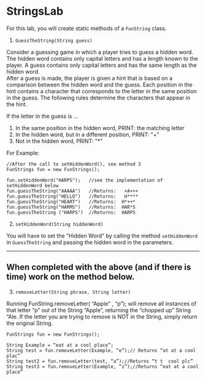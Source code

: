 # StringsLab

For this lab, you will create static methods of a `FunString` class.  

1. `GuessTheString(String guess)`  

Consider a guessing game in which a player tries to guess a hidden word. The hidden word contains only capital letters and has a length known to the player. A guess contains only capital letters and has the same length as the hidden word.  
After a guess is made, the player is given a hint that is based on a comparison between the hidden word and the guess. Each position in the hint contains a character that corresponds to the letter in the same position in the guess. The following rules determine the characters that appear in the hint.  

If the letter in the guess is …   
1)	In the same position in the hidden word,   PRINT: the matching letter
2)	In the hidden word, but in a different position,    PRINT:  "+"
3)	Not in the hidden word,   PRINT:   "*"  

For Example:  
```
//After the call to setHiddenWord(), see method 3
FunStrings fun = new FunStrings();

fun.setHiddenWord("HARPS");   //see the implementation of setHiddenWord below   
fun.guessTheString("AAAAA")   //Returns:   +A+++  
fun.guessTheString("HELLO")   //Returns:   H****  
fun.guessTheString("HEART")   //Returns:  H*++*  
fun.guessTheString("HARMS")   //Returns:  HAR*S  
fun.guessTheString ("HARPS")  //Returns:  HARPS  
```


2. `setHiddenWord(String hiddenWord)`  

You will have to set the "Hidden Word" by calling the method `setHiddenWord` in `GuessTheString` and passing the hidden word in the parameters.  


---

## When completed with the above (and if there is time) work on the method below.  

3. `removeLetter(String phrase, String letter)`  

Running FunString.removeLetter( “Apple” , “p”); will remove all instances of that letter “p” out of the String “Apple”, returning the “chopped up” String “Ale. If the letter you are trying to remove is NOT in the String, simply return the original String.   
 
```
FunStrings fun = new FunStrings();

String Example = “eat at a cool place”;  
String test = fun.removeLetter(Example, “e”);// Returns “at at a cool plac”  
String test2 = fun.removeLetter(test, “a”);//Returns “t t  cool plc”  
String test3 = fun.removeLetter(Example, “z”);//Returns “eat at a cool place”  
```
